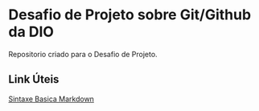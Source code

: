 #  Desafio de Projeto sobre Git/Github da DIO
Repositorio criado para o Desafio de Projeto.

## Link Úteis
[Sintaxe Basica Markdown](https://www.markdownguide.org/basic-syntax)
